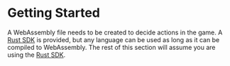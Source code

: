 # Getting Started

A WebAssembly file needs to be created to decide actions in the game. A [Rust SDK][rust_sdk] is provided, but any language can be used as long as it can be compiled to WebAssembly. The rest of this section will assume you are using the [Rust SDK][rust_sdk].




[rust_sdk]: https://sdk.snake.aitournament.com/snake_sdk